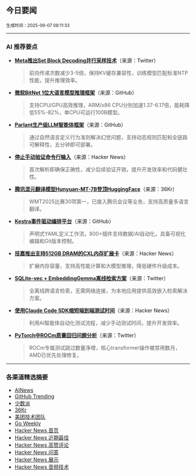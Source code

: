 ## 今日要闻

<sub> 生成时间：2025-09-07 08:11:33</sub>


---

### AI 推荐要点

- **[Meta推出Set Block Decoding并行采样技术](https://twitter.com/arankomatsuzaki/status/1963817987506643350)**（来源：Twitter）  
  > 前向传递次数减少3-5倍，保持KV缓存兼容性，训练模型匹配标准NTP性能，提升推理效率。

- **[微软BitNet 1位大语言模型推理框架](https://github.com/microsoft/BitNet)**（来源：GitHub）  
  > 支持CPU/GPU高效推理，ARM/x86 CPU分别加速1.37-6.17倍，能耗降低55%-82%，单CPU可运行100B模型。

- **[Parlant生产级LLM智能体框架](https://github.com/emcie-co/parlant)**（来源：GitHub）  
  > 通过自然语言定义行为准则解决幻觉问题，支持动态规则匹配和全链路可解释性，五分钟即可部署。

- **[停止手动验证命令行输入](https://news.ycombinator.com/item?id=45151622)**（来源：Hacker News）  
  > 首次解析即确保正确性，减少后续验证开销，提升开发效率和代码健壮性。

- **[腾讯混元翻译模型Hunyuan-MT-7B登顶HuggingFace](https://36kr.com/newsflashes/3454964321818248)**（来源：36Kr）  
  > WMT2025比赛30项第一，已接入腾讯会议等业务，支持高质量多语言翻译。

- **[Kestra事件驱动编排平台](https://github.com/kestra-io/kestra)**（来源：GitHub）  
  > 声明式YAML定义工作流，800+插件支持数据/AI自动化，具备可视化编辑和Git版本控制。

- **[技嘉推出支持512GB DRAM的CXL内存扩展卡](https://news.ycombinator.com/item?id=45151598)**（来源：Hacker News）  
  > 扩展内存容量，支持高性能计算和大模型推理，降低硬件升级成本。

- **[SQLite-vec + EmbeddingGemma离线检索方案](https://twitter.com/_philschmid/status/1963952204970078579)**（来源：Twitter）  
  > 全离线跨语言检索，无需网络连接，为本地应用提供高效嵌入检索解决方案。

- **[使用Claude Code SDK缩短端到端测试时间](https://news.ycombinator.com/item?id=45151447)**（来源：Hacker News）  
  > 利用AI智能体自动化测试流程，减少手动测试时间，提升开发效率。

- **[PyTorch中ROCm质量回归问题分析](https://twitter.com/SemiAnalysis_/status/1963708743218339907)**（来源：Twitter）  
  > ROCm专属测试跳过数量净增，核心transformer操作被禁用数月，AMD已优先处理修复。

---

### 各渠道精选摘要
- [AINews](./ai_news_summary_2025-09-07.md)
- [GitHub Trending](./github_trending_2025-09-07.md)
- [少数派](./shaoshupai_2025-09-07.md)
- [36Kr](./36kr_summary_2025-09-07.md)
- [美团技术团队](./meituan_2025-09-07.md)
- [Go Weekly](./go_weekly_2025-09-07.md)
- [Hacker News 首页](./hacker_news_frontpage_2025-09-07.md)
- [Hacker News 近期最佳](./hacker_news_best_2025-09-07.md)
- [Hacker News 高赞评论](./hacker_news_top_comments_2025-09-07.md)
- [Hacker News 问答](./hacker_news_ask_2025-09-07.md)
- [Hacker News 展示](./hacker_news_show_2025-09-07.md)
- [Hacker News 音频技术](./hacker_news_audio_tech_2025-09-07.md)